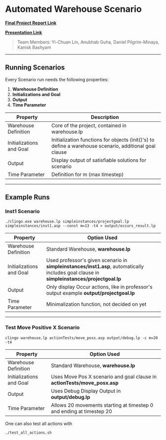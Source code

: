# Automated Warehouse Scenario
__[Final Project Report Link](https://arizonastateu-my.sharepoint.com/:w:/g/personal/aguha4_sundevils_asu_edu/Ec4EbDmQ8XhFuuFZoRiY26MBGSBUCoUXmfoudkkdBZtBwQ?e=iQr0cH)__


__[Presentation Link](https://arizonastateu-my.sharepoint.com/:p:/g/personal/dpilgrim_sundevils_asu_edu/ESW3nD90SQBHpUdgpmk46ukBr2W8HC1N3wSoK7IRIyMaaA?e=VRqkKY)__


> Team Members: Yi-Chuan Lin, Anubhab Guha, Daniel Pilgrim-Minaya, Kanisk Bashyam
 
----
## Running Scenarios

Every Scenario run needs the following properties:

1. __Warehouse Definition__
2. __Initializations and Goal__
3. __Output__
4. __Time Parameter__

| Property | Description |
| ------ | ----------- |
| Warehouse Definition   | Core of the project, contained in warehouse.lp |
| Initializations and Goal | Initialization functions for objects (init()'s) to define a warehouse scenario, additional goal clause
| Output    | Display output of satisfiable solutions for scenario |
| Time Parameter    | Definition for m (max timestep) |
---

Example Runs
---
### Inst1 Scenario
```
./clingo.exe warehouse.lp simpleinstances/projectgoal.lp simpleinstances/inst1.asp --const m=13 -t4 > output/occurs_result.lp
```
| Property | Option Used |
| ------| -----------|
| Warehouse Definition   | Standard Warehouse, __warehouse.lp__ |
| Initializations and Goal | Used professor's given scenario in __simpleinstances/inst1.asp__, automatically includes goal clause in __simpleinstances/projectgoal.lp__  |
| Output    | Only display Occur actions, like in professor's output example __output/projectgoal.lp__  |
| Time Parameter    | Minimalization function, not decided on yet |


---
### Test Move Positive X Scenario
```
clingo warehouse.lp actionTests/move_posx.asp output/debug.lp -c m=20 -t4
```
| Property | Option Used |
| ------| -----------|
| Warehouse Definition   | Standard Warehouse, __warehouse.lp__ |
| Initializations and Goal | Uses Move Pos X scenario and goal clause in __actionTests/move_posx.asp__  |
| Output    | Uses Debug Display Output in __output/debug.lp__  |
| Time Parameter    | Allows 20 movements starting at timestep 0 and ending at timestep 20 |

One can also test all actions with 
```
./test_all_actions.sh 
```


